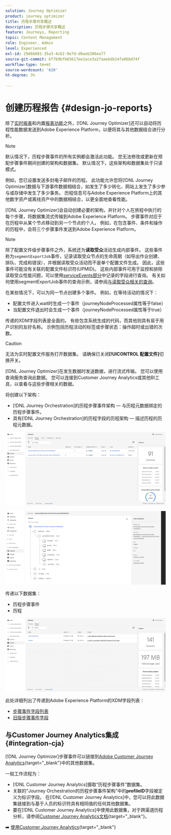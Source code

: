 ```yaml
---
solution: Journey Optimizer
product: journey optimizer
title: 历程步骤共享概述
description: 历程步骤共享概述
feature: Journeys, Reporting
topic: Content Management
role: Engineer, Admin
level: Experienced
exl-id: 29d6b881-35a3-4c62-9e7d-d0aeb206ea77
source-git-commit: 6f7b9bfb65617ee1ace3a2faaebdb24fa068d74f
workflow-type: tm+mt
source-wordcount: '620'
ht-degree: 3%

---
```


# 创建历程报告 {#design-jo-reports}

除了[实时报表](live-report.md)和内置[报表功能](report-gs-cja.md)之外，[!DNL Journey Optimizer]还可以自动将历程性能数据发送到Adobe Experience Platform，以便将其与其他数据结合进行分析。

>[!NOTE]
>
>默认情况下，历程步骤事件的所有实例都会激活此功能。 您无法修改或更新在预配步骤事件期间创建的架构和数据集。 默认情况下，这些架构和数据集处于只读模式。

例如，您已设置发送多封电子邮件的历程。 此功能允许您将[!DNL Journey Optimizer]数据与下游事件数据相结合，如发生了多少转化、网站上发生了多少参与或存储中发生了多少事务。 历程信息可与Adobe Experience Platform上的其他数字资产或离线资产中的数据相结合，以更全面地查看性能。

[!DNL Journey Optimizer]会自动创建必要的架构，并针对个人在旅程中执行的每个步骤，将数据集流式传输到Adobe Experience Platform。 步骤事件对应于在历程中从某个节点移动到另一个节点的个人。 例如，在包含事件、条件和操作的历程中，会将三个步骤事件发送到Adobe Experience Platform。

>[!NOTE]
>
>除了配置文件级步骤事件之外，系统还为&#x200B;**读取受众**&#x200B;活动生成内部事件。 这些事件称为`segmentExportJob`事件，记录读取受众节点的生命周期（如导出作业创建、排队、完成和错误），并根据读取受众活动而不是单个配置文件生成。 因此，这些事件可能没有关联的配置文件标识符(UPMID)。 这些内部事件可用于监控和排除读取受众性能问题，可以使用[serviceEvents部分](../reports/sharing-field-list.md#servicevents-field)中记录的字段进行查询。 有关如何使用segmentExportJob事件的查询示例，请参阅[与读取受众相关的查询](../reports/query-examples.md#read-segment-queries)。

在某些情况下，可以为同一节点创建多个事件。 例如，在等待活动的情况下：

* 配置文件进入wait时生成一个事件（journeyNodeProcessed属性等于false）
* 当配置文件退出时会生成一个事件（journeyNodeProcessed属性等于true）

传递的XDM字段列表是全面的。 有些包含系统生成的代码，而其他则具有易于用户识别的友好名称。 示例包括历程活动的标签或步骤状态：操作超时或出错的次数。

>[!CAUTION]
>
>无法为实时配置文件服务打开数据集。 请确保已关闭&#x200B;**[!UICONTROL 配置文件]**&#x200B;切换开关。

[!DNL Journey Optimizer]在发生数据时发送数据，进行流式传输。 您可以使用查询服务查询此数据。 您可以连接到Customer Journey Analytics或其他BI工具，以查看与这些步骤相关的数据。

将创建以下架构：

* [!DNL Journey Orchestration]的历程步骤事件架构 — 与历程元数据绑定的历程步骤事件。
* 具有[!DNL Journey Orchestration]的历程字段的历程架构 — 描述历程的历程元数据。

![](assets/sharing1.png)

![](assets/sharing2.png)

传递以下数据集：

* 历程步骤事件
* 历程

![](assets/sharing3.png)

此处详细列出了传递到Adobe Experience Platform的XDM字段列表：

* [步骤事件字段列表](../reports/sharing-field-list.md)
* [旧版步骤事件字段](../reports/sharing-legacy-fields.md)

## 与Customer Journey Analytics集成 {#integration-cja}

[!DNL Journey Optimizer]步骤事件可以链接到[Adobe Customer Journey Analytics](https://experienceleague.adobe.com/docs/analytics-platform/using/cja-overview/cja-overview.html?lang=zh-Hans){target="_blank"}中的其他数据集。

一般工作流程为：

* [!DNL Customer Journey Analytics]摄取“历程步骤事件”数据集。
* 关联的“Journey Orchestration的历程步骤事件架构”中的&#x200B;**profileID**&#x200B;字段被定义为标识字段。 在[!DNL Customer Journey Analytics]中，您可以将此数据集链接到与基于人员的标识符具有相同值的任何其他数据集。
* 要在[!DNL Customer Journey Analytics]中使用此数据集，对于跨渠道历程分析，请参阅[Customer Journey Analytics文档](https://experienceleague.adobe.com/docs/analytics-platform/using/cja-usecases/cross-channel.html){target="_blank"}。

➡️ [使用Customer Journey Analytics](cja-ajo.md){target="_blank"}
